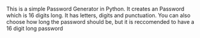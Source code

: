 This is a simple Password Generator in Python.
It creates an Password which is 16 digits long. It has letters, digits and punctuation. You can also choose how long the password should be, but it is reccomended to have a 16 digit long password
